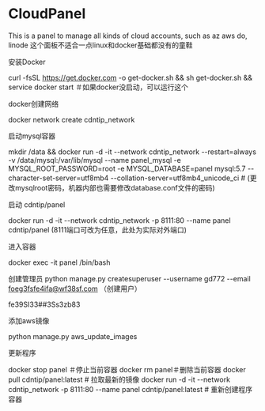 # CloudPanel

This is a panel to manage all kinds of cloud accounts, such as az aws do, linode 这个面板不适合一点linux和docker基础都没有的童鞋

安装Docker

curl -fsSL https://get.docker.com -o get-docker.sh && sh get-docker.sh && service docker start ＃如果docker没启动，可以运行这个

docker创建网络

docker network create cdntip_network

启动mysql容器

mkdir /data && docker run -d -it --network cdntip_network --restart=always -v /data/mysql:/var/lib/mysql --name panel_mysql -e MYSQL_ROOT_PASSWORD=root -e MYSQL_DATABASE=panel mysql:5.7 --character-set-server=utf8mb4 --collation-server=utf8mb4_unicode_ci # (更改mysqlroot密码，机器内部也需要修改database.conf文件的密码)

启动 cdntip/panel

docker run -d -it --network cdntip_network -p 8111:80 --name panel cdntip/panel (8111端口可改为任意，此处为实际对外端口)

进入容器

docker exec -it panel /bin/bash

创建管理员 python manage.py createsuperuser --username gd772 --email foeg3fsfe4ifa@wf38sf.com （创建用户）

fe39SI33##3Ss3zb83

添加aws镜像

python manage.py aws_update_images

更新程序

docker stop panel ＃停止当前容器
docker rm panel＃删除当前容器
docker pull cdntip/panel:latest # 拉取最新的镜像
docker run -d -it --network cdntip_network -p 8111:80 --name panel cdntip/panel:latest # 重新创建程序容器
